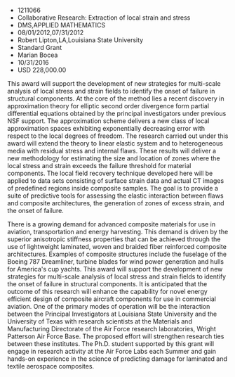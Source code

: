 
* 1211066
* Collaborative Research: Extraction of local strain and stress
* DMS,APPLIED MATHEMATICS
* 08/01/2012,07/31/2012
* Robert Lipton,LA,Louisiana State University
* Standard Grant
* Marian Bocea
* 10/31/2016
* USD 228,000.00

This award will support the development of new strategies for multi-scale
analysis of local stress and strain fields to identify the onset of failure in
structural components. At the core of the method lies a recent discovery in
approximation theory for elliptic second order divergence form partial
differential equations obtained by the principal investigators under previous
NSF support. The approximation scheme delivers a new class of local
approximation spaces exhibiting exponentially decreasing error with respect to
the local degrees of freedom. The research carried out under this award will
extend the theory to linear elastic system and to heterogeneous media with
residual stress and internal flaws. These results will deliver a new methodology
for estimating the size and location of zones where the local stress and strain
exceeds the failure threshold for material components. The local field recovery
technique developed here will be applied to data sets consisting of surface
strain data and actual CT images of predefined regions inside composite samples.
The goal is to provide a suite of predictive tools for assessing the elastic
interaction between flaws and composite architectures, the generation of zones
of excess strain, and the onset of failure.

There is a growing demand for advanced composite materials for use in aviation,
transportation and energy harvesting. This demand is driven by the superior
anisotropic stiffness properties that can be achieved through the use of
lightweight laminated, woven and braided fiber reinforced composite
architectures. Examples of composite structures include the fuselage of the
Boeing 787 Dreamliner, turbine blades for wind power generation and hulls for
America's cup yachts. This award will support the development of new strategies
for multi-scale analysis of local stress and strain fields to identify the onset
of failure in structural components. It is anticipated that the outcome of this
research will enhance the capability for novel energy efficient design of
composite aircraft components for use in commercial aviation. One of the primary
modes of operation will be the interaction between the Principal Investigators
at Louisiana State University and the University of Texas with research
scientists at the Materials and Manufacturing Directorate of the Air Force
research laboratories, Wright Patterson Air Force Base. The proposed effort will
strengthen research ties between these institutes. The Ph.D. student supported
by this grant will engage in research activity at the Air Force Labs each Summer
and gain hands-on experience in the science of predicting damage for laminated
and textile aerospace composites.
